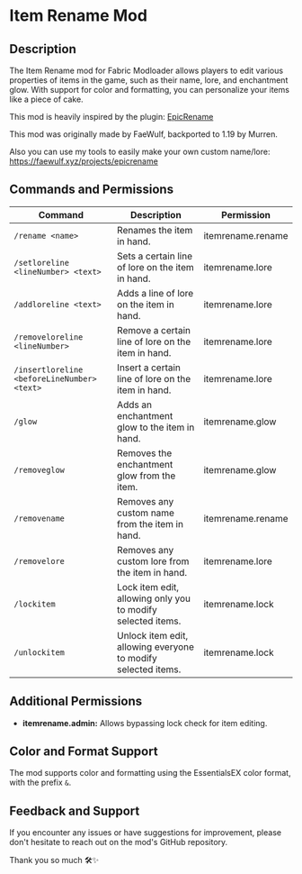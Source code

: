 # Item Rename Mod

## Description

The Item Rename mod for Fabric Modloader allows players to edit various properties of items in the game, such as their
name, lore, and enchantment glow. With support for color and formatting, you can personalize your items like a piece of
cake.

This mod is heavily inspired by the plugin: [EpicRename](https://www.spigotmc.org/resources/epicrename.4341/)

This mod was originally made by FaeWulf, backported to 1.19 by Murren.

Also you can use my tools to easily make your own custom name/lore: https://faewulf.xyz/projects/epicrename

## Commands and Permissions

| Command                                     | Description                                                   | Permission        |
|---------------------------------------------|---------------------------------------------------------------|-------------------|
| `/rename <name>`                            | Renames the item in hand.                                     | itemrename.rename |
| `/setloreline <lineNumber> <text>`          | Sets a certain line of lore on the item in hand.              | itemrename.lore   |
| `/addloreline <text>`                       | Adds a line of lore on the item in hand.                      | itemrename.lore   |
| `/removeloreline <lineNumber>`              | Remove a certain line of lore on the item in hand.            | itemrename.lore   |
| `/insertloreline <beforeLineNumber> <text>` | Insert a certain line of lore on the item in hand.            | itemrename.lore   |
| `/glow`                                     | Adds an enchantment glow to the item in hand.                 | itemrename.glow   |
| `/removeglow`                               | Removes the enchantment glow from the item.                   | itemrename.glow   |
| `/removename`                               | Removes any custom name from the item in hand.                | itemrename.rename |
| `/removelore`                               | Removes any custom lore from the item in hand.                | itemrename.lore   |
| `/lockitem`                                 | Lock item edit, allowing only you to modify selected items.   | itemrename.lock   |
| `/unlockitem`                               | Unlock item edit, allowing everyone to modify selected items. | itemrename.lock   |

## Additional Permissions

- **itemrename.admin:** Allows bypassing lock check for item editing.

## Color and Format Support

The mod supports color and formatting using the EssentialsEX color format, with the prefix `&`.

## Feedback and Support

If you encounter any issues or have suggestions for improvement, please don't hesitate to reach out on the mod's GitHub
repository.

Thank you so much 🛠️✨
